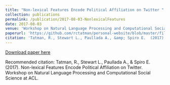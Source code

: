 ```yaml
---
title: "Non-lexical Features Encode Political Affiliation on Twitter "
collection: publications
permalink: /publication/2017-08-03-NonlexicalFeatures  
date: 2017-08-03
venue: 'Workshop on Natural Language Processing and Computational Social Science at ACL'
paperurl: 'https://github.com/rctatman/personal-website/blob/master/files/Tatman_2017_NonlexicalFeatures.pdf  '
citation: 'Tatman, R., Stewart L., Paullada A., &amp; Spiro E.  (2017).  Non-lexical Features Encode Political Affiliation on Twitter.  Workshop on Natural Language Processing and Computational Social Science at ACL.  '
---
```

[Download paper here](https://github.com/rctatman/personal-website/blob/master/files/Tatman_2017_NonlexicalFeatures.pdf  )

Recommended citation: Tatman, R., Stewart L., Paullada A., & Spiro E.  (2017).  Non-lexical Features Encode Political Affiliation on Twitter.  Workshop on Natural Language Processing and Computational Social Science at ACL.  